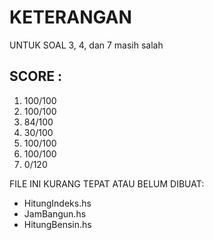 # KETERANGAN

UNTUK SOAL 3, 4, dan 7 masih salah

## SCORE :

1. 100/100
2. 100/100
3. 84/100
4. 30/100
5. 100/100
6. 100/100
7. 0/120

FILE INI KURANG TEPAT ATAU BELUM DIBUAT:

- HitungIndeks.hs
- JamBangun.hs
- HitungBensin.hs
